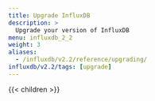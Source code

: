 ```yaml
---
title: Upgrade InfluxDB
description: >
  Upgrade your version of InfluxDB
menu: influxdb_2_2
weight: 3
aliases:
  - /influxdb/v2.2/reference/upgrading/
influxdb/v2.2/tags: [upgrade]
---
```


{{< children >}}

